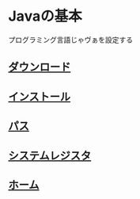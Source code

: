 # Javaの基本

プログラミング言語じゃヴぁを設定する

## [ダウンロード](https://github.com/ghsumiyasu/Java-Basico/blob/main/README-Java-Download-jp.md)
## [インストール](https://github.com/ghsumiyasu/Java-Basico/blob/main/README-Java-Instalacao-jp.md)
## [パス](https://github.com/ghsumiyasu/Java-Basico/blob/main/README-Java-Path-jp.md)
## [システムレジスタ](https://github.com/ghsumiyasu/Java-Basico/blob/main/README-Java-Registro-jp.md)
## [ホーム](https://github.com/ghsumiyasu/Java-Basico/blob/main/README-Java-Home-jp.md)
